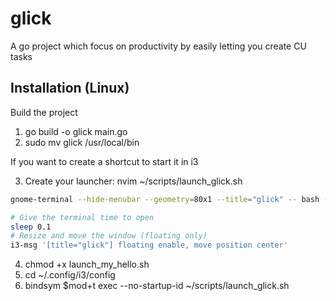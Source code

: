 # glick
A go project which focus on productivity by easily letting you create CU tasks

## Installation (Linux)
Build the project
1. go build -o glick main.go
2. sudo mv glick /usr/local/bin

If you want to create a shortcut to start it in i3

3. Create your launcher:  nvim ~/scripts/launch_glick.sh

```sh
gnome-terminal --hide-menubar --geometry=80x1 --title="glick" -- bash -c "set +H; glick; exec bash"

# Give the terminal time to open
sleep 0.1
# Resize and move the window (floating only)
i3-msg '[title="glick"] floating enable, move position center'
```
4. chmod +x launch_my_hello.sh
5. cd ~/.config/i3/config
6. bindsym $mod+t exec --no-startup-id ~/scripts/launch_glick.sh
